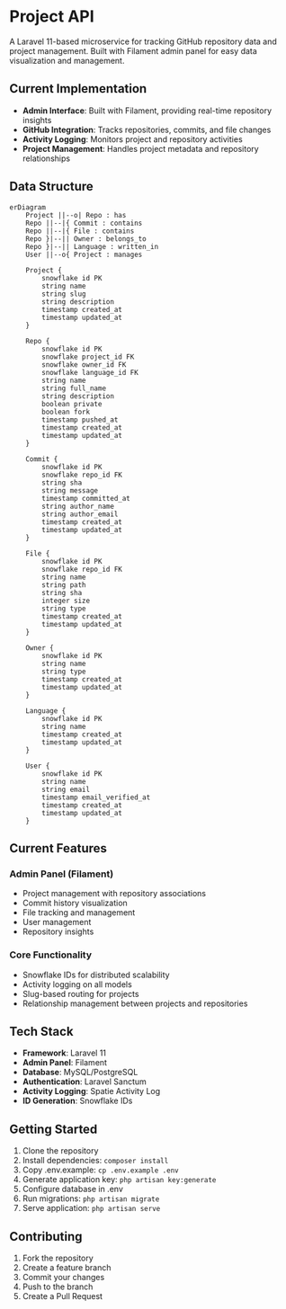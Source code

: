# Project API

A Laravel 11-based microservice for tracking GitHub repository data and project management. Built with Filament admin panel for easy data visualization and management.

## Current Implementation

- **Admin Interface**: Built with Filament, providing real-time repository insights
- **GitHub Integration**: Tracks repositories, commits, and file changes
- **Activity Logging**: Monitors project and repository activities
- **Project Management**: Handles project metadata and repository relationships

## Data Structure

```mermaid
erDiagram
    Project ||--o| Repo : has
    Repo ||--|{ Commit : contains
    Repo ||--|{ File : contains
    Repo }|--|| Owner : belongs_to
    Repo }|--|| Language : written_in
    User ||--o{ Project : manages

    Project {
        snowflake id PK
        string name
        string slug
        string description
        timestamp created_at
        timestamp updated_at
    }

    Repo {
        snowflake id PK
        snowflake project_id FK
        snowflake owner_id FK
        snowflake language_id FK
        string name
        string full_name
        string description
        boolean private
        boolean fork
        timestamp pushed_at
        timestamp created_at
        timestamp updated_at
    }

    Commit {
        snowflake id PK
        snowflake repo_id FK
        string sha
        string message
        timestamp committed_at
        string author_name
        string author_email
        timestamp created_at
        timestamp updated_at
    }

    File {
        snowflake id PK
        snowflake repo_id FK
        string name
        string path
        string sha
        integer size
        string type
        timestamp created_at
        timestamp updated_at
    }

    Owner {
        snowflake id PK
        string name
        string type
        timestamp created_at
        timestamp updated_at
    }

    Language {
        snowflake id PK
        string name
        timestamp created_at
        timestamp updated_at
    }

    User {
        snowflake id PK
        string name
        string email
        timestamp email_verified_at
        timestamp created_at
        timestamp updated_at
    }
```

## Current Features

### Admin Panel (Filament)
- Project management with repository associations
- Commit history visualization
- File tracking and management
- User management
- Repository insights

### Core Functionality
- Snowflake IDs for distributed scalability
- Activity logging on all models
- Slug-based routing for projects
- Relationship management between projects and repositories

## Tech Stack

- **Framework**: Laravel 11
- **Admin Panel**: Filament
- **Database**: MySQL/PostgreSQL
- **Authentication**: Laravel Sanctum
- **Activity Logging**: Spatie Activity Log
- **ID Generation**: Snowflake IDs

## Getting Started

1. Clone the repository
2. Install dependencies: `composer install`
3. Copy .env.example: `cp .env.example .env`
4. Generate application key: `php artisan key:generate`
5. Configure database in .env
6. Run migrations: `php artisan migrate`
7. Serve application: `php artisan serve`

## Contributing

1. Fork the repository
2. Create a feature branch
3. Commit your changes
4. Push to the branch
5. Create a Pull Request